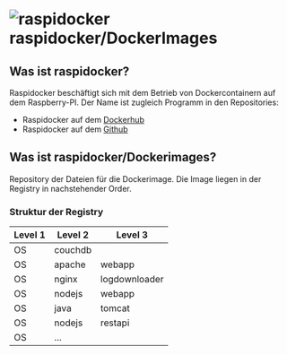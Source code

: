# ![raspidocker](https://avatars1.githubusercontent.com/u/22078301?v=3&s=44) raspidocker/DockerImages

## Was ist raspidocker?
Raspidocker beschäftigt sich mit dem Betrieb von Dockercontainern auf dem Raspberry-PI. 
Der Name ist zugleich Programm in den Repositories:
- Raspidocker auf dem <a href="https://hub.docker.com/r/raspidocker/">Dockerhub</a>
- Raspidocker auf dem <a href="https://github.com/raspidocker">Github</a>

## Was ist raspidocker/Dockerimages?
Repository der Dateien für die Dockerimage. Die Image liegen in der Registry in nachstehender Order.

### Struktur der Registry
Level 1 | Level 2 | Level 3
------------ | ------------- | ------------
OS | couchdb | 
OS | apache | webapp
OS | nginx | logdownloader
OS | nodejs | webapp
OS | java  | tomcat
OS | nodejs  | restapi
OS |...|

